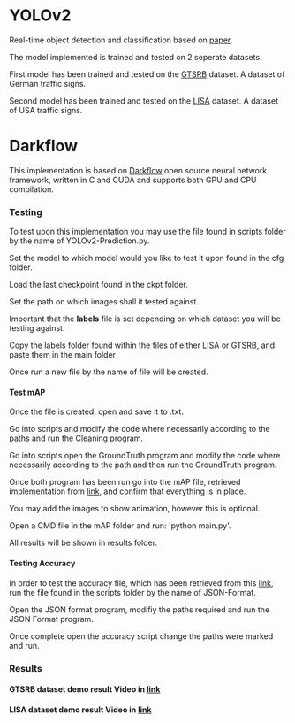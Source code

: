 # YOLOv2
Real-time object detection and classification based on [paper](https://arxiv.org/pdf/1612.08242.pdf).

The model implemented is trained and tested on 2 seperate datasets.

First model has been trained and tested on the [GTSRB](http://benchmark.ini.rub.de/?section=gtsrb&subsection=dataset) dataset. A dataset of German traffic signs.

Second model has been trained and tested on the [LISA](http://cvrr.ucsd.edu/LISA/lisa-traffic-sign-dataset.html) dataset. A dataset of USA traffic signs.

# Darkflow
This implementation is based on [Darkflow](https://github.com/thtrieu/darkflow) open source neural network framework, written in C and CUDA and supports both GPU and CPU compilation.

### Testing
To test upon this implementation you may use the file found in scripts folder by the name of YOLOv2-Prediction.py.

Set the model to which model would you like to test it upon found in the cfg folder.

Load the last checkpoint found in the ckpt folder.

Set the path on which images shall it tested against.

Important that the **labels** file is set depending on which dataset you will be testing against.

Copy the labels folder found within the files of either LISA or GTSRB, and paste them in the main folder

Once run a new file by the name of file will be created.

#### Test mAP

Once the file is created, open and save it to .txt.

Go into scripts and modify the code where necessarily according to the paths and run the Cleaning program.

Go into scripts open the GroundTruth program and modify the code where necessarily according to the path and then run the GroundTruth program.

Once both program has been run go into the mAP file, retrieved implementation from [link](https://github.com/Cartucho/mAP), and confirm that everything is in place.

You may add the images to show animation, however this is optional.

Open a CMD file in the mAP folder and run: 'python main.py'.

All results will be shown in results folder.

#### Testing Accuracy
In order to test the accuracy file, which has been retrieved from this [link](https://github.com/0merjavaid/darkflow/blob/accuracy/accuracy.py), run the file found in the scripts folder by the name of JSON-Format.

Open the JSON format program, modifiy the paths required and run the JSON Format program.

Once complete open the accuracy script change the paths were marked and run.

### Results
#### GTSRB dataset demo result Video in [link](https://youtu.be/yrskGuKZbNc)



#### LISA dataset demo result Video in [link](https://youtu.be/mHBHNWFS0RU)

